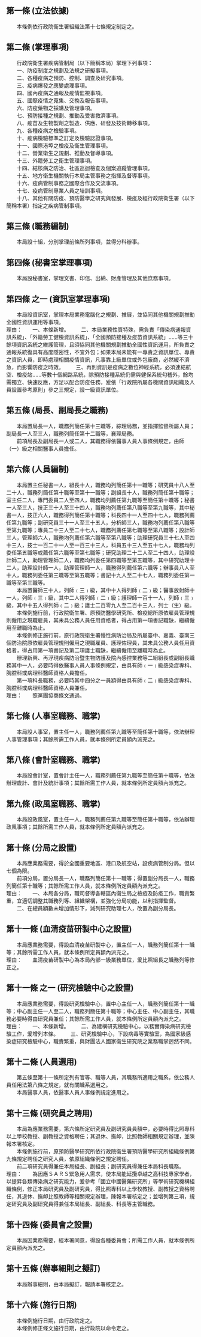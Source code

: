 第一條 (立法依據)
-----------------
　　本條例依行政院衛生署組織法第十七條規定制定之。  


第二條 (掌理事項)
-----------------
　　行政院衛生署疾病管制局（以下簡稱本局）掌理下列事項：  
　　一、防疫制度之規劃及法規之研擬事項。  
　　二、各種疫病之預防、控制、調查及研究事項。  
　　三、疫病爆發之應變處理事項。  
　　四、國內疫病之通報及疫情監視事項。  
　　五、國際疫情之蒐集、交換及報告事項。  
　　六、防疫藥物之採購及管理事項。  
　　七、預防接種之規劃、推動及受害救濟事項。  
　　八、疫苗及生物製劑之製造、供應、研發及技術轉移事項。  
　　九、各種疫病之檢驗事項。  
　　十、疫病檢驗標準之訂定及檢驗認證事項。  
　　十一、國際港埠之檢疫及衛生管理事項。  
　　十二、營業衛生之規劃、推動及督導事項。  
　　十三、外籍勞工之衛生管理事項。  
　　十四、結核病之防治、社區巡迴檢查及個案追蹤管理事項。  
　　十五、地方衛生機關執行本局主管事務之指揮及督導事項。  
　　十六、疫病管制事務之國際合作及交流事項。  
　　十七、疫病管制專業人員之培訓事項。  
　　十八、其他有關防疫、預防醫學之研究與發展、檢疫及經行政院衛生署（以下簡稱本署）指定之疾病管制事項。  


第三條 (職務編制)
-----------------
　　本局設十組，分別掌理前條所列事項，並得分科辦事。  


第四條 (秘書室掌理事項)
-----------------------
　　本局設秘書室，掌理文書、印信、出納、財產管理及其他庶務事項。  


第四條 之一 (資訊室掌理事項)
----------------------------
　　本局設資訊室，掌理本局業務電腦化之規劃、推展，並協同其他機關規劃推動全國性資訊運用等事項。  
理由：　　一、本條新增。
　　二、本局業務性質特殊，需負責「傳染病通報資訊系統」、「外籍勞工健檢資訊系統」、「全國預防接種及疫苗資訊系統」……等三十餘項資訊系統之維護管理，且須協同其他機關規劃推動全國性資訊運用，所負責之通報系統復具有高度隱密性，不宜外包；如果本局未能有一專責之資訊單位、專責之資訊人員，即時處理相關疫情資訊，凡事靠上級單位或外包廠商，必然緩不濟急，而影響防疫之時效。
　　三、再則資訊是疫病之數位神經系統，必須連結航空、檢疫站……等數十個網路系統，除預防接種系統仍需與健保系統勾稽外，餘均需獨立、快速反應，方足以配合防疫任務，爰依「行政院所屬各機關資訊組織及人員設置參考原則」參之三規定，設一級資訊單位。

第五條 (局長、副局長之職務)
---------------------------
　　本局置局長一人，職務列簡任第十三職等，綜理局務，並指揮監督所屬人員；副局長一人至三人，職務列簡任第十二職等，襄理局務。  
　　前項局長及副局長一人或二人，其職務得依醫事人員人事條例規定，由師（一）級之相關醫事人員擔任。  


第六條 (人員編制)
-----------------
　　本局置主任秘書一人，組長十人，職務均列簡任第十一職等；研究員十八人至二十人，職務列簡任第十職等至第十一職等；副組長十人，職務列簡任第十職等；室主任二人，專門委員二人至四人，職務均列薦任第九職等至簡任第十職等；秘書一人至三人，技正三十人至三十四人，職務均列薦任第八職等至第九職等，其中秘書一人，技正六人，職務得列簡任第十職等；科長四十一人至四十七人，職務列薦任第九職等；副研究員三十一人至三十五人，分析師三人，職務均列薦任第八職等至第九職等；專員二十三人至二十七人，職務列薦任第七職等至第八職等；設計師三人，管理師六人，職務均列薦任第六職等至第八職等；助理研究員三十七人至四十三人，技士一百二十一人至一百三十三人，科員五十三人至五十七人，職務均列委任第五職等或薦任第六職等至第七職等；研究助理二十二人至二十四人，助理設計師二人，助理管理師二人，職務均列委任第四職等至第五職等，其中研究助理十二人，助理設計師一人，助理管理師一人，職務得列薦任第六職等；辦事員八人至十人，職務列委任第三職等至第五職等；書記十九人至二十七人，職務列委任第一職等至第三職等。  
　　本局置醫師三十人，列師﹙三﹚級，其中十人得列師﹙二﹚級；醫事放射師十一人，列師﹙三﹚級，其中二人得列師﹙二﹚級；護理師一百十一人，列師﹙三﹚級，其中十五人得列師﹙二﹚級；護士二百零九人至二百十三人，列士（生）級。  
　　本條例施行前，行政院衛生署、原預防醫學研究所、檢疫總所原依雇員管理規則僱用之現職雇員，其未具公務人員任用資格者，得占用第一項書記職缺，繼續僱用至離職時為止。  
　　本條例修正施行前，原行政院衛生署慢性病防治局及所屬臺中、嘉義、臺南三個防治院原依雇員管理規則僱用之現職雇員、護理佐理員，其未具公務人員任用資格者，得占用第一項書記及第二項護士職缺，繼續僱用至離職時為止。  
　　辦理新興、再浮現疾病防治暨生物防護及院內感控業務等二組組長或副組長職務其中一人，必要時得依醫事人員人事條例規定，由具有師﹙一﹚級感染症專科、胸腔科或病理科醫師資格人員擔任。  
　　第一項科長職務，必要時其中四分之一員額得由具有師﹙二﹚級感染症專科、胸腔科或病理科醫師資格人員兼任。  
理由：　　照黨團協商條文通過。

第七條 (人事室職務、職掌)
-------------------------
　　本局設人事室，置主任一人，職務列薦任第九職等至簡任第十職等，依法辦理人事管理事項；其餘所需工作人員，就本條例所定員額內派充之。  


第八條 (會計室職務、職掌)
-------------------------
　　本局設會計室，置會計主任一人，職務列薦任第九職等至簡任第十職等，依法辦理歲計、會計及統計事項；其餘所需工作人員，就本條例所定員額內派充之。  


第九條 (政風室職務、職掌)
-------------------------
　　本局設政風室，置主任一人，職務列薦任第九職等至簡任第十職等，依法辦理政風事項；其餘所需工作人員，就本條例所定員額內派充之。  


第十條 (分局之設置)
-------------------
　　本局應業務需要，得於全國重要地區、港口及航空站，設疾病管制分局。但以七個為限。  
　　前項分局，置分局長一人，職務列簡任第十一職等；得置副分局長一人，職務列簡任第十職等；其餘所需工作人員，就本條例所定員額內派充之。  
理由：　　一、本局各分局，職司督導各轄區內衛生局之檢疫及防疫工作，職責繁重，宜適切調整其職務列等、組織架構，並強化分局功能，以利指揮監督。
　　二、在總員額數未增加情形下，減列研究助理七人，改置為副分局長。

第十一條 (血清疫苗研製中心之設置)
---------------------------------
　　本局應業務需要，得設血清疫苗研製中心，置主任一人，職務列簡任第十一職等；其餘所需工作人員，就本條例所定員額內派充之。  
理由：　　血清疫苗研製中心為本局內部一級業務單位，爰比照組長之職務列等修正之。

第十一條 之一 (研究檢驗中心之設置)
----------------------------------
　　本局應業務需要，得設研究檢驗中心，置中心主任一人，職務列簡任第十一職等；中心副主任一人至二人，職務列簡任第十職等；中心主任、中心副主任，其職務必要時得由研究員兼任；其餘所需工作人員，就本條例所定員額內派充之。  
理由：　　一、本條新增。
　　二、為建構研究檢驗中心，以務實傳染病研究檢驗工作，爰增列本條。
　　三、研究檢驗中心，下設病毒等實驗室，為國家級感染症研究檢驗中心，職責繁重，與財團法人國家衛生研究院之業務職掌迥然不同。

第十二條 (人員選用)
-------------------
　　第五條至第十一條所定列有官等、職等人員，其職務所適用之職系，依公務人員任用法第八條之規定，就有關職系選用之。  
　　本局醫事人員，依醫事人員人事條例規定進用之。  


第十三條 (研究員之聘用)
-----------------------
　　本局為應業務需要，第六條所定研究員及副研究員員額中，必要時得比照專科以上學校教授、副教授之資格聘任；其退休、撫卹，比照教師相關規定辦理，並陳報本署核定。  
　　本條例施行前，原預防醫學研究所依行政院衛生署預防醫學研究所組織條例第九條規定聘任之研究人員，依原組織條例之規定聘任。  
　　前二項研究員得兼任本局組長、副組長；副研究員得兼任本局科長職務。  
理由：　　為因應ＳＡＲＳ緊急用人需求，使本局能延攬卓越之高科技專家學者，以提昇各類傳染病之研究能力，爰參考「國立中國醫藥研究所」等學術研究機構組織條例，修正本局研究員及副研究員，得比照專科以上學校教授、副教授之資格聘任，其退休、撫卹比照教師等相關規定辦理，陳報本署核定之；並增列第三項，規定研究員及副研究員得兼任本局組長、副組長、科長等主管職務。

第十四條 (委員會之設置)
-----------------------
　　本局因業務需要，經本署同意，得設各種委員會；所需工作人員，就本條例所定員額內派充之。  


第十五條 (辦事細則之擬訂)
-------------------------
　　本局辦事細則，由本局擬訂，報請本署核定之。  


第十六條 (施行日期)
-------------------
　　本條例施行日期，由行政院定之。  
　　本條例修正條文施行日期，由行政院以命令定之。